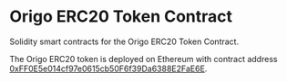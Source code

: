 # Origo ERC20 Token Contract

Solidity smart contracts for the Origo ERC20 Token Contract.

The Origo ERC20 token is deployed on Ethereum with contract address [0xFF0E5e014cf97e0615cb50F6f39Da6388E2FaE6E](https://etherscan.io/token/0xFF0E5e014cf97e0615cb50F6f39Da6388E2FaE6E).
